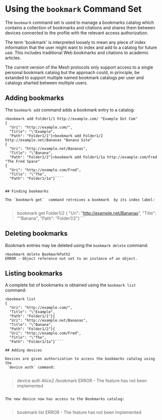 
# Using the `bookmark` Command Set

The `bookmark` command set is used to manage a bookmarks catalog which contains
a collection of bookmarks and citations and shares them between devices connected 
to the profile with the relevant access authorization.

The term 'bookmark' is interpreted loosely to mean any piece of index information
that the user might want to index and add to a catalog for future use. This
includes traditional Web bookmarks and citations to academic articles.

The current version of the Mesh protocols only support access to a single personal 
bookmark catalog but the approach could, in principle, be extanded to support multiple
named bookmark catalogs per user and catalogs sharted between multiple users.

## Adding bookmarks

The `bookmark add` command adds a bookmark entry to a catalog:


````
>bookmark add Folder1/1 http://example.com/ "Example Dot Com"
{
  "Uri": "http://example.com/",
  "Title": "\"Example",
  "Path": "Folder1/1"}>bookmark add Folder1/2 http://example.net/Bananas "Banana Site"
{
  "Uri": "http://example.net/Bananas",
  "Title": "\"Banana",
  "Path": "Folder1/2"}>bookmark add Folder1/1a http://example.com/Fred "The Fred Space"
{
  "Uri": "http://example.com/Fred",
  "Title": "\"The",
  "Path": "Folder1/1a"}````


## Finding bookmarks

The `bookmark get`  command retreives a bookmark  by its index label:


````
>bookmark get Folder1/2
{
  "Uri": "http://example.net/Bananas",
  "Title": "\"Banana",
  "Path": "Folder1/2"}````

## Deleting bookmarks

Bookmark entries may be deleted using the  `bookmark delete` command:


````
>bookmark delete BookmarkPath2
ERROR - Object reference not set to an instance of an object.
````

## Listing bookmarks

A complete list of bookmarks is obtained using the  `bookmark list` command:


````
>bookmark list
{
  "Uri": "http://example.com/",
  "Title": "\"Example",
  "Path": "Folder1/1"}{
  "Uri": "http://example.net/Bananas",
  "Title": "\"Banana",
  "Path": "Folder1/2"}{
  "Uri": "http://example.com/Fred",
  "Title": "\"The",
  "Path": "Folder1/1a"}````

## Adding devices

Devices are given authorization to access the bookmarks catalog using the 
 `device auth` command:


````
>device auth Alice2 /bookmark
ERROR - The feature has not been implemented
````

The new device now has access to the Bookmarks catalog:


````
>bookmark list
ERROR - The feature has not been implemented
````
